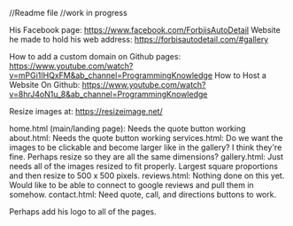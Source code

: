 //Readme file
//work in progress

His Facebook page: https://www.facebook.com/ForbiisAutoDetail
Website he made to hold his web address: https://forbisautodetail.com/#gallery

How to add a custom domain on Github pages: https://www.youtube.com/watch?v=mPGi1IHQxFM&ab_channel=ProgrammingKnowledge 
How to Host a Website On Github: https://www.youtube.com/watch?v=8hrJ4oN1u_8&ab_channel=ProgrammingKnowledge

Resize images at: https://resizeimage.net/

home.html (main/landing page): Needs the quote button working
about.html: Needs the quote button working
services.html: Do we want the images to be clickable and become larger like in the gallery? I think they're fine. Perhaps resize so they are all the same dimensions?
gallery.html: Just needs all of the images resized to fit properly. Largest square proportions and then resize to 500 x 500 pixels.
reviews.html: Nothing done on this yet. Would like to be able to connect to google reviews and pull them in somehow.
contact.html: Need quote, call, and directions buttons to work.

Perhaps add his logo to all of the pages.
